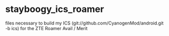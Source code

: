 # stayboogy_ics_roamer
files necessary to build my ICS (git://github.com/CyanogenMod/android.git -b ics) for the ZTE Roamer Avail / Merit
